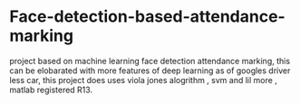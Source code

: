 # Face-detection-based-attendance-marking
project based on machine learning face detection attendance marking, this can be elobarated with more features of deep learning as of googles driver less car, this project does uses viola jones alogrithm , svm and lil more , matlab registered R13. 
